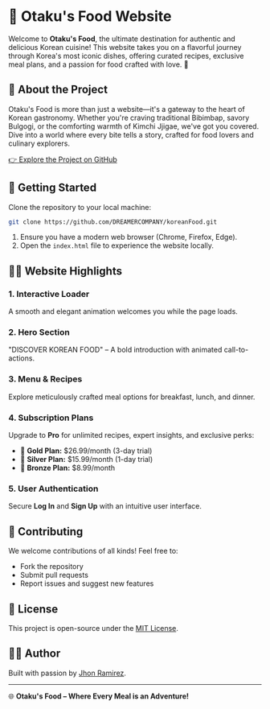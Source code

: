 # 🍜 Otaku's Food Website

Welcome to **Otaku's Food**, the ultimate destination for authentic and delicious Korean cuisine! This website takes you on a flavorful journey through Korea's most iconic dishes, offering curated recipes, exclusive meal plans, and a passion for food crafted with love. 💖

## 🌟 About the Project

Otaku's Food is more than just a website—it's a gateway to the heart of Korean gastronomy. Whether you're craving traditional Bibimbap, savory Bulgogi, or the comforting warmth of Kimchi Jjigae, we've got you covered. Dive into a world where every bite tells a story, crafted for food lovers and culinary explorers.

[👉 Explore the Project on GitHub](https://github.com/DREAMERCOMPANY/koreanFood.git)


## 🚀 Getting Started

Clone the repository to your local machine:

```bash
git clone https://github.com/DREAMERCOMPANY/koreanFood.git
```

1. Ensure you have a modern web browser (Chrome, Firefox, Edge).
2. Open the `index.html` file to experience the website locally.

## 🧑‍🍳 Website Highlights

### 1. Interactive Loader
A smooth and elegant animation welcomes you while the page loads.

### 2. Hero Section
"DISCOVER KOREAN FOOD" – A bold introduction with animated call-to-actions.

### 3. Menu & Recipes
Explore meticulously crafted meal options for breakfast, lunch, and dinner.

### 4. Subscription Plans
Upgrade to **Pro** for unlimited recipes, expert insights, and exclusive perks:

- 🥇 **Gold Plan:** $26.99/month (3-day trial)
- 🥈 **Silver Plan:** $15.99/month (1-day trial)
- 🥉 **Bronze Plan:** $8.99/month

### 5. User Authentication
Secure **Log In** and **Sign Up** with an intuitive user interface.

## 🤝 Contributing

We welcome contributions of all kinds! Feel free to:

- Fork the repository
- Submit pull requests
- Report issues and suggest new features

## 📜 License

This project is open-source under the [MIT License](LICENSE).

## 👨‍💻 Author

Built with passion by [Jhon Ramirez](https://github.com/DREAMERCOMPANY).

---

🌐 **Otaku's Food – Where Every Meal is an Adventure!**

